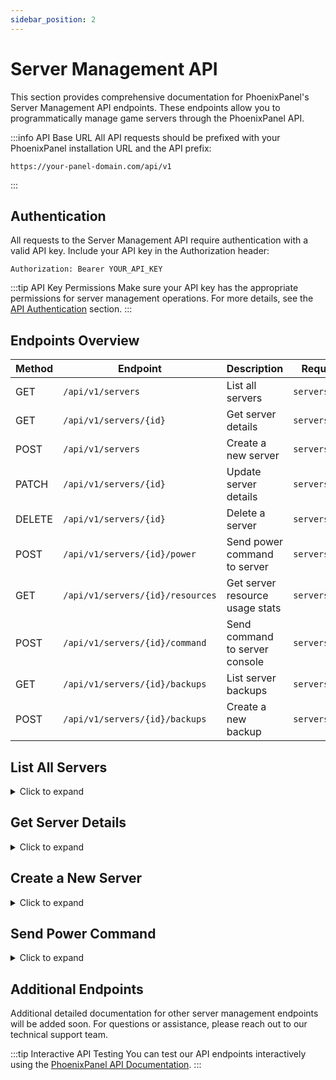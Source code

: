 ```yaml
---
sidebar_position: 2
---
```


# Server Management API

This section provides comprehensive documentation for PhoenixPanel's Server Management API endpoints. These endpoints allow you to programmatically manage game servers through the PhoenixPanel API.

:::info API Base URL
All API requests should be prefixed with your PhoenixPanel installation URL and the API prefix:
```
https://your-panel-domain.com/api/v1
```
:::

## Authentication

All requests to the Server Management API require authentication with a valid API key. Include your API key in the Authorization header:

```
Authorization: Bearer YOUR_API_KEY
```

:::tip API Key Permissions
Make sure your API key has the appropriate permissions for server management operations. For more details, see the [API Authentication](/docs/api/introduction#authentication) section.
:::

## Endpoints Overview

| Method | Endpoint                          | Description                           | Required Permission       |
|--------|-----------------------------------|---------------------------------------|---------------------------|
| GET    | `/api/v1/servers`                 | List all servers                      | `servers.read`            |
| GET    | `/api/v1/servers/{id}`            | Get server details                    | `servers.read`            |
| POST   | `/api/v1/servers`                 | Create a new server                   | `servers.create`          |
| PATCH  | `/api/v1/servers/{id}`            | Update server details                 | `servers.update`          |
| DELETE | `/api/v1/servers/{id}`            | Delete a server                       | `servers.delete`          |
| POST   | `/api/v1/servers/{id}/power`      | Send power command to server          | `servers.power`           |
| GET    | `/api/v1/servers/{id}/resources`  | Get server resource usage stats       | `servers.resources.read`  |
| POST   | `/api/v1/servers/{id}/command`    | Send command to server console        | `servers.console.command` |
| GET    | `/api/v1/servers/{id}/backups`    | List server backups                   | `servers.backups.read`    |
| POST   | `/api/v1/servers/{id}/backups`    | Create a new backup                   | `servers.backups.create`  |

## List All Servers

<details>
<summary>Click to expand</summary>

```http
GET /api/v1/servers
```

Returns a paginated list of servers the authenticated user has access to.

### Query Parameters

| Parameter | Type    | Description                                          | Required |
|-----------|---------|------------------------------------------------------|----------|
| page      | integer | Page number (default: 1)                             | No       |
| per_page  | integer | Number of results per page (default: 50, max: 100)   | No       |
| filter    | string  | Filter servers by name                               | No       |
| sort      | string  | Sort by field (e.g., `name`, `-created_at`)          | No       |

:::tip Sorting
Use a minus sign (`-`) prefix to sort in descending order. For example, `-created_at` sorts from newest to oldest.
:::

### Example Request

```bash
curl --request GET \
  --url 'https://your-panel-domain.com/api/v1/servers?per_page=10' \
  --header 'Authorization: Bearer YOUR_API_KEY'
```

### Example Response

```json
{
  "data": [
    {
      "id": "1",
      "uuid": "d0597e88-2c8a-4663-8b1a-7a2255be5fdf",
      "name": "My Minecraft Server",
      "description": "A Minecraft server instance",
      "status": "running",
      "suspended": false,
      "limits": {
        "memory": 1024,
        "swap": 0,
        "disk": 5120,
        "io": 500,
        "cpu": 100
      },
      "feature_limits": {
        "databases": 0,
        "backups": 1
      },
      "relationships": {
        "user": {
          "object": "user",
          "attributes": {
            "id": 1,
            "username": "admin"
          }
        },
        "node": {
          "object": "node",
          "attributes": {
            "id": 1,
            "name": "Node 1"
          }
        }
      }
    }
  ],
  "meta": {
    "pagination": {
      "total": 1,
      "count": 1,
      "per_page": 50,
      "current_page": 1,
      "total_pages": 1,
      "links": {}
    }
  }
}
```

### Response Status Codes

| Status Code | Description |
|-------------|-------------|
| 200         | List retrieved successfully |
| 400         | Invalid query parameters |
| 401         | Unauthorized - Invalid or missing API key |
| 403         | Forbidden - Insufficient permissions |

</details>

## Get Server Details

<details>
<summary>Click to expand</summary>

```http
GET /api/v1/servers/{id}
```

Returns detailed information about a specific server.

### Path Parameters

| Parameter | Type   | Description                  | Required |
|-----------|--------|------------------------------|----------|
| id        | string | Server ID or UUID            | Yes      |

### Example Request

```bash
curl --request GET \
  --url 'https://your-panel-domain.com/api/v1/servers/1' \
  --header 'Authorization: Bearer YOUR_API_KEY'
```

### Example Response

```json
{
  "data": {
    "id": "1",
    "uuid": "d0597e88-2c8a-4663-8b1a-7a2255be5fdf",
    "name": "My Minecraft Server",
    "description": "A Minecraft server instance",
    "status": "running",
    "suspended": false,
    "limits": {
      "memory": 1024,
      "swap": 0,
      "disk": 5120,
      "io": 500,
      "cpu": 100
    },
    "feature_limits": {
      "databases": 0,
      "backups": 1
    },
    "relationships": {
      "user": {
        "object": "user",
        "attributes": {
          "id": 1,
          "username": "admin"
        }
      },
      "node": {
        "object": "node",
        "attributes": {
          "id": 1,
          "name": "Node 1",
          "fqdn": "node1.example.com",
          "scheme": "https",
          "memory": 32768,
          "memory_overallocate": 0,
          "disk": 307200,
          "disk_overallocate": 0,
          "upload_size": 100,
          "daemon_port": 8080,
          "daemon_listen": 8080,
          "daemon_sftp": 2022,
          "maintenance_mode": false,
          "behind_proxy": false
        }
      }
    },
    "created_at": "2023-04-15T12:30:45+00:00",
    "updated_at": "2023-04-15T14:20:10+00:00"
  }
}
```

### Response Status Codes

| Status Code | Description |
|-------------|-------------|
| 200         | Server details retrieved successfully |
| 404         | Server not found |
| 401         | Unauthorized - Invalid or missing API key |
| 403         | Forbidden - Insufficient permissions |

</details>

## Create a New Server

<details>
<summary>Click to expand</summary>

```http
POST /api/v1/servers
```

Creates a new server.

### Request Body Parameters

| Parameter       | Type    | Description                                   | Required |
|-----------------|---------|-----------------------------------------------|----------|
| name            | string  | Server name                                   | Yes      |
| user            | integer | User ID that will own this server             | Yes      |
| egg             | integer | Egg ID to use for this server                 | Yes      |
| docker_image    | string  | Docker image to use                           | Yes      |
| startup         | string  | Startup command                               | Yes      |
| environment     | object  | Environment variables for the server          | Yes      |
| limits          | object  | Resource limits (memory, disk, etc.)          | Yes      |
| feature_limits  | object  | Feature limits (databases, backups, etc.)     | Yes      |
| allocation      | object  | Server allocation information                 | Yes      |
| description     | string  | Server description                            | No       |

### Example Request

```bash
curl --request POST \
  --url 'https://your-panel-domain.com/api/v1/servers' \
  --header 'Authorization: Bearer YOUR_API_KEY' \
  --header 'Content-Type: application/json' \
  --data '{
    "name": "New Minecraft Server",
    "user": 1,
    "egg": 1,
    "docker_image": "ghcr.io/phoenixpanel/yolks:java_17",
    "startup": "java -Xms128M -XX:MaxRAMPercentage=95.0 -jar {{SERVER_JARFILE}}",
    "environment": {
        "SERVER_JARFILE": "server.jar",
        "MINECRAFT_VERSION": "latest"
    },
    "limits": {
        "memory": 1024,
        "swap": 0,
        "disk": 5120,
        "io": 500,
        "cpu": 100
    },
    "feature_limits": {
        "databases": 0,
        "backups": 1
    },
    "allocation": {
        "default": 1
    },
    "description": "A new Minecraft server instance"
}'
```

### Example Response

```json
{
  "data": {
    "id": "2",
    "uuid": "a7e9c62f-32a3-42c6-a03e-d45b4a8c3e12",
    "name": "New Minecraft Server",
    "description": "A new Minecraft server instance",
    "status": "installing",
    "suspended": false,
    "limits": {
      "memory": 1024,
      "swap": 0,
      "disk": 5120,
      "io": 500,
      "cpu": 100
    },
    "feature_limits": {
      "databases": 0,
      "backups": 1
    },
    "relationships": {
      "user": {
        "object": "user",
        "attributes": {
          "id": 1,
          "username": "admin"
        }
      },
      "node": {
        "object": "node",
        "attributes": {
          "id": 1,
          "name": "Node 1"
        }
      }
    },
    "created_at": "2023-04-15T18:45:30+00:00",
    "updated_at": "2023-04-15T18:45:30+00:00"
  }
}
```

### Response Status Codes

| Status Code | Description |
|-------------|-------------|
| 201         | Server created successfully |
| 400         | Bad request - Invalid parameters |
| 401         | Unauthorized - Invalid or missing API key |
| 403         | Forbidden - Insufficient permissions |
| 422         | Validation error - Check response for details |

</details>

## Send Power Command

<details>
<summary>Click to expand</summary>

```http
POST /api/v1/servers/{id}/power
```

Sends a power command to a server.

### Path Parameters

| Parameter | Type   | Description                  | Required |
|-----------|--------|------------------------------|----------|
| id        | string | Server ID or UUID            | Yes      |

### Request Body Parameters

| Parameter | Type   | Description                                                | Required |
|-----------|--------|------------------------------------------------------------|----------|
| signal    | string | Power signal (`start`, `stop`, `restart`, `kill`, `status`) | Yes      |

### Example Request

```bash
curl --request POST \
  --url 'https://your-panel-domain.com/api/v1/servers/1/power' \
  --header 'Authorization: Bearer YOUR_API_KEY' \
  --header 'Content-Type: application/json' \
  --data '{
    "signal": "restart"
}'
```

### Example Response

```json
{
  "data": {
    "successful": true,
    "message": "Server restarting..."
  }
}
```

### Response Status Codes

| Status Code | Description |
|-------------|-------------|
| 200         | Command sent successfully |
| 400         | Bad request - Invalid power signal |
| 401         | Unauthorized - Invalid or missing API key |
| 403         | Forbidden - Insufficient permissions |
| 404         | Server not found |

</details>

## Additional Endpoints

Additional detailed documentation for other server management endpoints will be added soon. For questions or assistance, please reach out to our technical support team.

:::tip Interactive API Testing
You can test our API endpoints interactively using the [PhoenixPanel API Documentation](/docs/api/introduction).
:::
